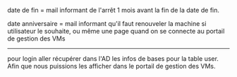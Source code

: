date de fin = mail informant de l'arrêt 1 mois avant la fin de la date de fin.

date anniversaire = mail informant qu'il faut renouveler la machine si utilisateur le souhaite, ou même une page quand on se connecte au portail de gestion des VMs

---

pour login aller récupérer dans l'AD les infos de bases pour la table user. Afin que nous puissions les afficher dans le portail de gestion des VMs.